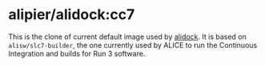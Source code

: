 alipier/alidock:cc7
===================

This is the clone of current default image used by [alidock](https://github.com/alidock/alidock). It is based
on `alisw/slc7-builder`, the one currently used by ALICE to run the Continuous Integration and
builds for Run 3 software.
